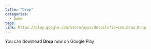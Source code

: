 ```yaml
---
title: "Drop"
categories:
  - Game
tags:
link: https://play.google.com/store/apps/details?id=com.Draz.Drop
---
```


You can download **Drop** now on Google Play